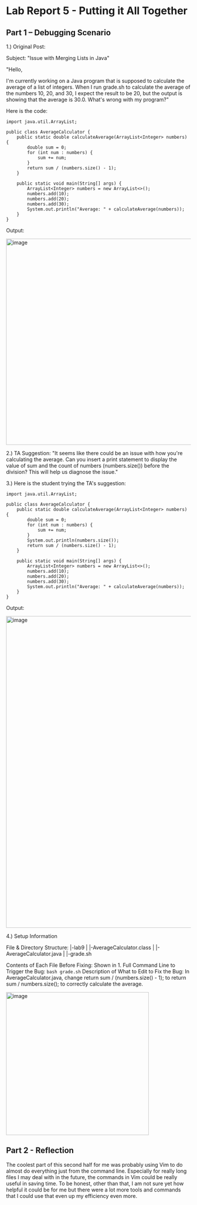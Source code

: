 # Lab Report 5 - Putting it All Together

## Part 1 – Debugging Scenario

1.) Original Post:

  Subject: "Issue with Merging Lists in Java"

"Hello,

I'm currently working on a Java program that is supposed to calculate the average of a list of integers. When I run grade.sh to calculate the average of the numbers 10, 20, and 30, I expect the result to be 20, but the output is showing that the average is 30.0. What's wrong with my program?"

Here is the code:
```
import java.util.ArrayList;

public class AverageCalculator {
    public static double calculateAverage(ArrayList<Integer> numbers) {
        double sum = 0;
        for (int num : numbers) {
            sum += num;
        }
        return sum / (numbers.size() - 1);
    }

    public static void main(String[] args) {
        ArrayList<Integer> numbers = new ArrayList<>();
        numbers.add(10);
        numbers.add(20);
        numbers.add(30);
        System.out.println("Average: " + calculateAverage(numbers));
    }
}
```

Output:

<img width="561" alt="image" src="https://github.com/jharasaki/cse15l-lab-reports/assets/156235690/e607d245-dc51-48a9-819f-369d70d5b64c">


2.) TA Suggestion: "It seems like there could be an issue with how you're calculating the average. Can you insert a print statement to display the value of sum and the count of numbers (numbers.size()) before the division? This will help us diagnose the issue."


3.) Here is the student trying the TA's suggestion:
```
import java.util.ArrayList;

public class AverageCalculator {
    public static double calculateAverage(ArrayList<Integer> numbers) {
        double sum = 0;
        for (int num : numbers) {
            sum += num;
        }
        System.out.println(numbers.size());
        return sum / (numbers.size() - 1);
    }

    public static void main(String[] args) {
        ArrayList<Integer> numbers = new ArrayList<>();
        numbers.add(10);
        numbers.add(20);
        numbers.add(30);
        System.out.println("Average: " + calculateAverage(numbers));
    }
}
```

Output:

<img width="848" alt="image" src="https://github.com/jharasaki/cse15l-lab-reports/assets/156235690/f21dda3f-c66e-482e-afe4-719b59634cd1">

4.) Setup Information

  File & Directory Structure:
    |-lab9
    |    |-AverageCalculator.class
    |    |-AverageCalculator.java
    |    |-grade.sh

  Contents of Each File Before Fixing: Shown in 1.
  Full Command Line to Trigger the Bug: `bash grade.sh`
  Description of What to Edit to Fix the Bug: In AverageCalculator.java, change return sum / (numbers.size() - 1); to return sum / numbers.size(); to correctly calculate the average.

<img width="389" alt="image" src="https://github.com/jharasaki/cse15l-lab-reports/assets/156235690/ed7fb3ea-c0bc-435c-8b2f-3e861e5098ac">



## Part 2 - Reflection

The coolest part of this second half for me was probably using Vim to do almost do everything just from the command line. Especially for really long files I may deal with in the future, the commands in Vim could be really useful in saving time. To be honest, other than that, I am not sure yet how helpful it could be for me but there were a lot more tools and commands that I could use that even up my efficiency even more.


